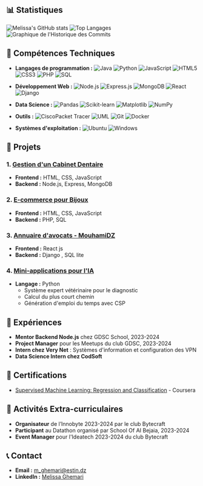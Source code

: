 

## 📊 Statistiques
![Melissa's GitHub stats](https://github-readme-stats.vercel.app/api?username=melissgh&show_icons=true&theme=radical)
![Top Langages](https://github-readme-stats.vercel.app/api/top-langs/?username=melissgh&layout=compact&theme=radical)
![Graphique de l'Historique des Commits](https://streak-stats.demolab.com/?user=melissgh&theme=radical)

## 🔧 Compétences Techniques

- **Langages de programmation :**
  ![Java](https://img.shields.io/badge/-Java-007396?style=flat&logo=java)
  ![Python](https://img.shields.io/badge/-Python-3776AB?style=flat&logo=python)
  ![JavaScript](https://img.shields.io/badge/-JavaScript-F7DF1E?style=flat&logo=javascript)
  ![HTML5](https://img.shields.io/badge/-HTML5-E34F26?style=flat&logo=html5&logoColor=white)
  ![CSS3](https://img.shields.io/badge/-CSS3-1572B6?style=flat&logo=css3&logoColor=white)
  ![PHP](https://img.shields.io/badge/-PHP-777BB4?style=flat&logo=php)
  ![SQL](https://img.shields.io/badge/-SQL-4479A1?style=flat&logo=MySQL)
  
- **Développement Web :**
  ![Node.js](https://img.shields.io/badge/-Node.js-339933?style=flat&logo=node.js)
  ![Express.js](https://img.shields.io/badge/-Express.js-000000?style=flat&logo=express&logoColor=white)
  ![MongoDB](https://img.shields.io/badge/-MongoDB-47A248?style=flat&logo=mongodb&logoColor=white)
  ![React](https://img.shields.io/badge/-React-61DAFB?style=flat&logo=react)
  ![Django](https://img.shields.io/badge/-Django-092E20?style=flat&logo=django)

- **Data Science :**
  ![Pandas](https://img.shields.io/badge/-Pandas-150458?style=flat&logo=pandas)
  ![Scikit-learn](https://img.shields.io/badge/-Scikit--learn-F7931E?style=flat&logo=scikit-learn&logoColor=white)
  ![Matplotlib](https://img.shields.io/badge/-Matplotlib-3776AB?style=flat&logo=python)
  ![NumPy](https://img.shields.io/badge/-NumPy-013243?style=flat&logo=numpy)


- **Outils :**
  ![CiscoPacket Tracer](https://img.shields.io/badge/-CiscoPacket_Tracer-9A9A9A?style=flat)
  ![UML](https://img.shields.io/badge/-UML-02569B?style=flat)
  ![Git](https://img.shields.io/badge/-Git-F05032?style=flat&logo=git&logoColor=white)
  ![Docker](https://img.shields.io/badge/-Docker-2496ED?style=flat&logo=docker&logoColor=white)
  
- **Systèmes d'exploitation :**
  ![Ubuntu](https://img.shields.io/badge/-Ubuntu-E95420?style=flat&logo=ubuntu&logoColor=white)
  ![Windows](https://img.shields.io/badge/-Windows-0078D6?style=flat&logo=windows&logoColor=white)

## 🚀 Projets

### 1. [Gestion d'un Cabinet Dentaire](https://github.com/melissgh/Gestion-d-un-cabinet-dentaire_2CP)
- **Frontend :** HTML, CSS, JavaScript
- **Backend :** Node.js, Express, MongoDB

### 2. [E-commerce pour Bijoux](https://github.com/melissgh/Jewerly-website-bdd-project)
- **Frontend :** HTML, CSS, JavaScript
- **Backend :** PHP, SQL

### 3. [Annuaire d'avocats - MouhamiDZ](https://github.com/melissgh/Annuaire-avocats-mouhami-dz)
- **Frontend :** React js 
- **Backend :** Django , SQL lite

### 4. [Mini-applications pour l'IA](https://github.com/melissgh/CSP_project)
- **Langage :** Python
  - Système expert vétérinaire pour le diagnostic
  - Calcul du plus court chemin
  - Génération d'emploi du temps avec CSP

## 💼 Expériences

- **Mentor Backend Node.js** chez GDSC School, 2023-2024
- **Project Manager** pour les Meetups du club GDSC, 2023-2024
- **Intern chez Very Net** : Systèmes d'information et configuration des VPN
- **Data Science Intern chez CodSoft**

## 📜 Certifications

- [Supervised Machine Learning: Regression and Classification](https://coursera.org/share/400626643547a3000f0cba6b32327de2) - Coursera

## 🌟 Activités Extra-curriculaires

- **Organisateur** de l’Innobyte 2023-2024 par le club Bytecraft
- **Participant** au Datathon organisé par School Of AI Bejaia, 2023-2024
- **Event Manager** pour l'Ideatech 2023-2024 du club Bytecraft

## 📞 Contact

- **Email :** m_ghemari@estin.dz
- **LinkedIn :** [Melissa Ghemari](https://www.linkedin.com/in/m%C3%A8lissa-ghemari-5223a8235/)
